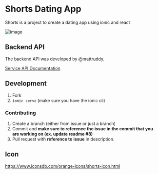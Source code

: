 # Shorts Dating App

Shorts is a project to create a dating app using ionic and react

![image](https://user-images.githubusercontent.com/10817537/73545382-3f8fbb00-4409-11ea-9dd8-a29b75ee526b.png)

## Backend API

The backend API was developed by [@mattruddy](https://github.com/mattruddy).

[Service API Documentation](https://selfconnect.dev/swagger-ui.html)

## Development

1. Fork
2. `ionic serve` (make sure you have the ionic cli)

### Contributing

1. Create a branch (either from issue or just a branch)
2. Commit and **make sure to reference the issue in the commit that you are working on (ex. update readme #8)**
3. Pull request with **reference to issue** in description.

## Icon

https://www.iconsdb.com/orange-icons/shorts-icon.html

